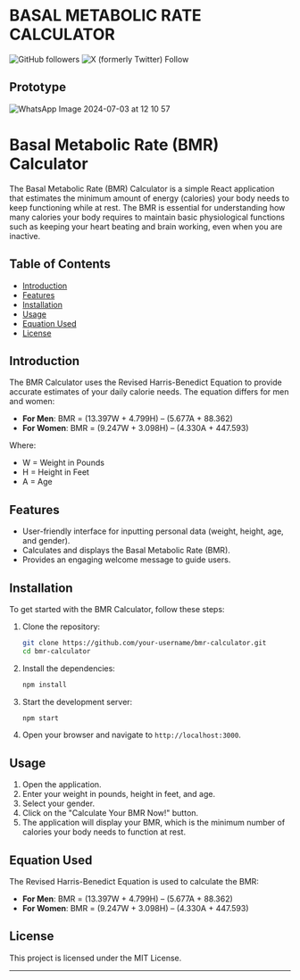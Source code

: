 # BASAL METABOLIC RATE CALCULATOR


![GitHub followers](https://img.shields.io/github/followers/chikezie22)  ![X (formerly Twitter) Follow](https://img.shields.io/twitter/follow/chikezie_simon?style=flat&logo=x&logoColor=%23000000&logoSize=auto)

## Prototype
![WhatsApp Image 2024-07-03 at 12 10 57](https://github.com/chikezie22/bmr-calculator/assets/71356137/05404cae-e97d-49ba-b536-fb77818c4893)




# Basal Metabolic Rate (BMR) Calculator

The Basal Metabolic Rate (BMR) Calculator is a simple React application that estimates the minimum amount of energy (calories) your body needs to keep functioning while at rest. The BMR is essential for understanding how many calories your body requires to maintain basic physiological functions such as keeping your heart beating and brain working, even when you are inactive.

## Table of Contents
- [Introduction](#introduction)
- [Features](#features)
- [Installation](#installation)
- [Usage](#usage)
- [Equation Used](#equation-used)
- [License](#license)

## Introduction <a id="introduction"></a>

The BMR Calculator uses the Revised Harris-Benedict Equation to provide accurate estimates of your daily calorie needs. The equation differs for men and women:

- **For Men**: BMR = (13.397W + 4.799H) – (5.677A + 88.362)
- **For Women**: BMR = (9.247W + 3.098H) – (4.330A + 447.593)

Where:
- W = Weight in Pounds
- H = Height in Feet
- A = Age

## Features

- User-friendly interface for inputting personal data (weight, height, age, and gender).
- Calculates and displays the Basal Metabolic Rate (BMR).
- Provides an engaging welcome message to guide users.

## Installation

To get started with the BMR Calculator, follow these steps:

1. Clone the repository:
   ```bash
   git clone https://github.com/your-username/bmr-calculator.git
   cd bmr-calculator
   ```

2. Install the dependencies:
   ```bash
   npm install
   ```

3. Start the development server:
   ```bash
   npm start
   ```

4. Open your browser and navigate to `http://localhost:3000`.

## Usage

1. Open the application.
2. Enter your weight in pounds, height in feet, and age.
3. Select your gender.
4. Click on the "Calculate Your BMR Now!" button.
5. The application will display your BMR, which is the minimum number of calories your body needs to function at rest.

## Equation Used

The Revised Harris-Benedict Equation is used to calculate the BMR:

- **For Men**: BMR = (13.397W + 4.799H) – (5.677A + 88.362)
- **For Women**: BMR = (9.247W + 3.098H) – (4.330A + 447.593)

## License

This project is licensed under the MIT License. 

---
